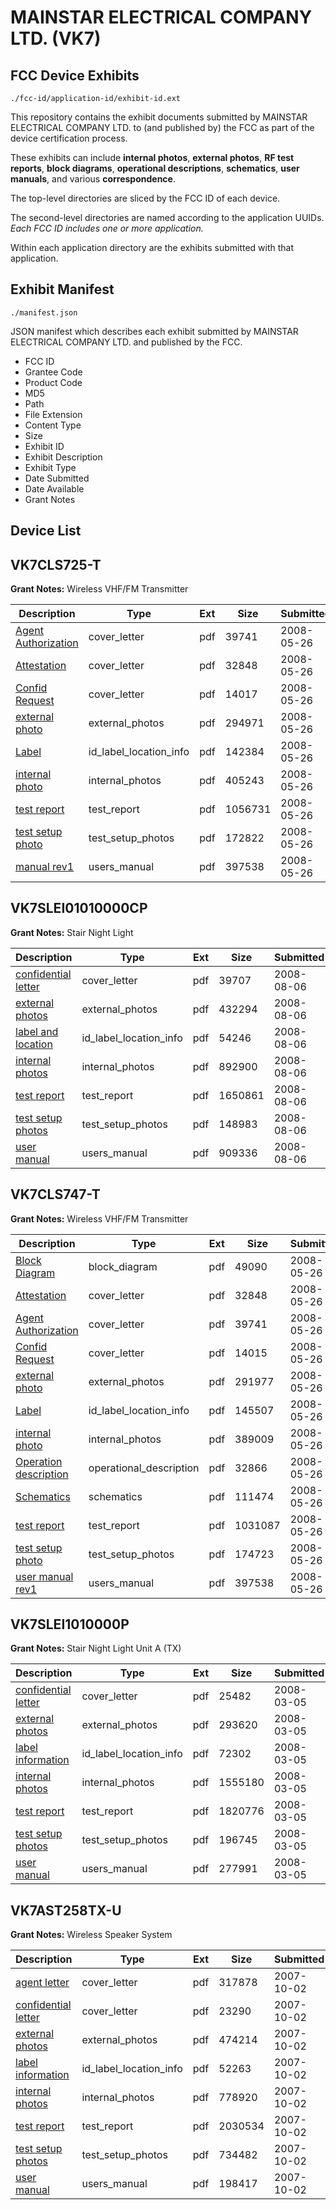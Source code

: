 # MAINSTAR ELECTRICAL COMPANY LTD. (VK7)
## FCC Device Exhibits

```
./fcc-id/application-id/exhibit-id.ext
```

This repository contains the exhibit documents submitted by MAINSTAR ELECTRICAL COMPANY LTD. to (and published by) the FCC as part of the device certification process.

These exhibits can include **internal photos**, **external photos**, **RF test reports**, **block diagrams**, **operational descriptions**, **schematics**, **user manuals**, and various **correspondence**.

The top-level directories are sliced by the FCC ID of each device.

The second-level directories are named according to the application UUIDs. *Each FCC ID includes one or more application.*

Within each application directory are the exhibits submitted with that application. 

## Exhibit Manifest

```
./manifest.json
```

JSON manifest which describes each exhibit submitted by MAINSTAR ELECTRICAL COMPANY LTD. and published by the FCC.

- FCC ID
- Grantee Code
- Product Code
- MD5
- Path
- File Extension
- Content Type
- Size
- Exhibit ID
- Exhibit Description
- Exhibit Type
- Date Submitted
- Date Available
- Grant Notes

## Device List
## VK7CLS725-T
**Grant Notes:** Wireless VHF/FM Transmitter

| Description | Type | Ext | Size | Submitted | Available |
| ----------- | ---- | --- | ---- | --------- | --------- |
| [Agent Authorization](VK7CLS725-T/787523b4b50d356c247405938ad496c1/946477.pdf) | cover_letter | pdf | 39741 | 2008-05-26 | 2008-05-27 |
| [Attestation](VK7CLS725-T/787523b4b50d356c247405938ad496c1/946474.pdf) | cover_letter | pdf | 32848 | 2008-05-26 | 2008-05-27 |
| [Confid Request](VK7CLS725-T/787523b4b50d356c247405938ad496c1/946475.pdf) | cover_letter | pdf | 14017 | 2008-05-26 | 2008-05-27 |
| [external photo](VK7CLS725-T/787523b4b50d356c247405938ad496c1/946123.pdf) | external_photos | pdf | 294971 | 2008-05-26 | 2008-05-27 |
| [Label](VK7CLS725-T/787523b4b50d356c247405938ad496c1/946125.pdf) | id_label_location_info | pdf | 142384 | 2008-05-26 | 2008-05-27 |
| [internal photo](VK7CLS725-T/787523b4b50d356c247405938ad496c1/946124.pdf) | internal_photos | pdf | 405243 | 2008-05-26 | 2008-05-27 |
| [test report](VK7CLS725-T/787523b4b50d356c247405938ad496c1/946128.pdf) | test_report | pdf | 1056731 | 2008-05-26 | 2008-05-27 |
| [test setup photo](VK7CLS725-T/787523b4b50d356c247405938ad496c1/946129.pdf) | test_setup_photos | pdf | 172822 | 2008-05-26 | 2008-05-27 |
| [manual rev1](VK7CLS725-T/787523b4b50d356c247405938ad496c1/946130.pdf) | users_manual | pdf | 397538 | 2008-05-26 | 2008-05-27 |
## VK7SLEI01010000CP
**Grant Notes:** Stair Night Light

| Description | Type | Ext | Size | Submitted | Available |
| ----------- | ---- | --- | ---- | --------- | --------- |
| [confidential letter](VK7SLEI01010000CP/3361bdfb68d519fe2b94ab63dfc8032d/981416.pdf) | cover_letter | pdf | 39707 | 2008-08-06 | 2008-08-06 |
| [external photos](VK7SLEI01010000CP/3361bdfb68d519fe2b94ab63dfc8032d/981417.pdf) | external_photos | pdf | 432294 | 2008-08-06 | 2008-08-06 |
| [label and location](VK7SLEI01010000CP/3361bdfb68d519fe2b94ab63dfc8032d/981418.pdf) | id_label_location_info | pdf | 54246 | 2008-08-06 | 2008-08-06 |
| [internal photos](VK7SLEI01010000CP/3361bdfb68d519fe2b94ab63dfc8032d/981419.pdf) | internal_photos | pdf | 892900 | 2008-08-06 | 2008-08-06 |
| [test report](VK7SLEI01010000CP/3361bdfb68d519fe2b94ab63dfc8032d/981422.pdf) | test_report | pdf | 1650861 | 2008-08-06 | 2008-08-06 |
| [test setup photos](VK7SLEI01010000CP/3361bdfb68d519fe2b94ab63dfc8032d/981424.pdf) | test_setup_photos | pdf | 148983 | 2008-08-06 | 2008-08-06 |
| [user manual](VK7SLEI01010000CP/3361bdfb68d519fe2b94ab63dfc8032d/981423.pdf) | users_manual | pdf | 909336 | 2008-08-06 | 2008-08-06 |
## VK7CLS747-T
**Grant Notes:** Wireless VHF/FM Transmitter

| Description | Type | Ext | Size | Submitted | Available |
| ----------- | ---- | --- | ---- | --------- | --------- |
| [Block Diagram](VK7CLS747-T/2788d859d7c9da829f17951ea7e47f85/946171.pdf) | block_diagram | pdf | 49090 | 2008-05-26 | 2008-05-27 |
| [Attestation](VK7CLS747-T/2788d859d7c9da829f17951ea7e47f85/946474.pdf) | cover_letter | pdf | 32848 | 2008-05-26 | 2008-05-27 |
| [Agent Authorization](VK7CLS747-T/2788d859d7c9da829f17951ea7e47f85/946477.pdf) | cover_letter | pdf | 39741 | 2008-05-26 | 2008-05-27 |
| [Confid Request](VK7CLS747-T/2788d859d7c9da829f17951ea7e47f85/946478.pdf) | cover_letter | pdf | 14015 | 2008-05-26 | 2008-05-27 |
| [external photo](VK7CLS747-T/2788d859d7c9da829f17951ea7e47f85/946172.pdf) | external_photos | pdf | 291977 | 2008-05-26 | 2008-05-27 |
| [Label](VK7CLS747-T/2788d859d7c9da829f17951ea7e47f85/946174.pdf) | id_label_location_info | pdf | 145507 | 2008-05-26 | 2008-05-27 |
| [internal photo](VK7CLS747-T/2788d859d7c9da829f17951ea7e47f85/946173.pdf) | internal_photos | pdf | 389009 | 2008-05-26 | 2008-05-27 |
| [Operation description](VK7CLS747-T/2788d859d7c9da829f17951ea7e47f85/946175.pdf) | operational_description | pdf | 32866 | 2008-05-26 | 2008-05-27 |
| [Schematics](VK7CLS747-T/2788d859d7c9da829f17951ea7e47f85/946176.pdf) | schematics | pdf | 111474 | 2008-05-26 | 2008-05-27 |
| [test report](VK7CLS747-T/2788d859d7c9da829f17951ea7e47f85/946177.pdf) | test_report | pdf | 1031087 | 2008-05-26 | 2008-05-27 |
| [test setup photo](VK7CLS747-T/2788d859d7c9da829f17951ea7e47f85/946178.pdf) | test_setup_photos | pdf | 174723 | 2008-05-26 | 2008-05-27 |
| [user manual rev1](VK7CLS747-T/2788d859d7c9da829f17951ea7e47f85/946130.pdf) | users_manual | pdf | 397538 | 2008-05-26 | 2008-05-27 |
## VK7SLEI1010000P
**Grant Notes:** Stair Night Light Unit A (TX)

| Description | Type | Ext | Size | Submitted | Available |
| ----------- | ---- | --- | ---- | --------- | --------- |
| [confidential letter](VK7SLEI1010000P/641b639cbb1f0ff71032041c68f0293e/909851.pdf) | cover_letter | pdf | 25482 | 2008-03-05 | 2008-03-05 |
| [external photos](VK7SLEI1010000P/641b639cbb1f0ff71032041c68f0293e/909852.pdf) | external_photos | pdf | 293620 | 2008-03-05 | 2008-03-05 |
| [label information](VK7SLEI1010000P/641b639cbb1f0ff71032041c68f0293e/909853.pdf) | id_label_location_info | pdf | 72302 | 2008-03-05 | 2008-03-05 |
| [internal photos](VK7SLEI1010000P/641b639cbb1f0ff71032041c68f0293e/909854.pdf) | internal_photos | pdf | 1555180 | 2008-03-05 | 2008-03-05 |
| [test report](VK7SLEI1010000P/641b639cbb1f0ff71032041c68f0293e/909858.pdf) | test_report | pdf | 1820776 | 2008-03-05 | 2008-03-05 |
| [test setup photos](VK7SLEI1010000P/641b639cbb1f0ff71032041c68f0293e/909859.pdf) | test_setup_photos | pdf | 196745 | 2008-03-05 | 2008-03-05 |
| [user manual](VK7SLEI1010000P/641b639cbb1f0ff71032041c68f0293e/909860.pdf) | users_manual | pdf | 277991 | 2008-03-05 | 2008-03-05 |
## VK7AST258TX-U
**Grant Notes:** Wireless Speaker System

| Description | Type | Ext | Size | Submitted | Available |
| ----------- | ---- | --- | ---- | --------- | --------- |
| [agent letter](VK7AST258TX-U/c256e847cf986f9db5e46474e78e0e9a/850303.pdf) | cover_letter | pdf | 317878 | 2007-10-02 | 2007-10-02 |
| [confidential letter](VK7AST258TX-U/c256e847cf986f9db5e46474e78e0e9a/850304.pdf) | cover_letter | pdf | 23290 | 2007-10-02 | 2007-10-02 |
| [external photos](VK7AST258TX-U/c256e847cf986f9db5e46474e78e0e9a/850305.pdf) | external_photos | pdf | 474214 | 2007-10-02 | 2007-10-02 |
| [label information](VK7AST258TX-U/c256e847cf986f9db5e46474e78e0e9a/850306.pdf) | id_label_location_info | pdf | 52263 | 2007-10-02 | 2007-10-02 |
| [internal photos](VK7AST258TX-U/c256e847cf986f9db5e46474e78e0e9a/850307.pdf) | internal_photos | pdf | 778920 | 2007-10-02 | 2007-10-02 |
| [test report](VK7AST258TX-U/c256e847cf986f9db5e46474e78e0e9a/850310.pdf) | test_report | pdf | 2030534 | 2007-10-02 | 2007-10-02 |
| [test setup photos](VK7AST258TX-U/c256e847cf986f9db5e46474e78e0e9a/850311.pdf) | test_setup_photos | pdf | 734482 | 2007-10-02 | 2007-10-02 |
| [user manual](VK7AST258TX-U/c256e847cf986f9db5e46474e78e0e9a/850312.pdf) | users_manual | pdf | 198417 | 2007-10-02 | 2007-10-02 |
